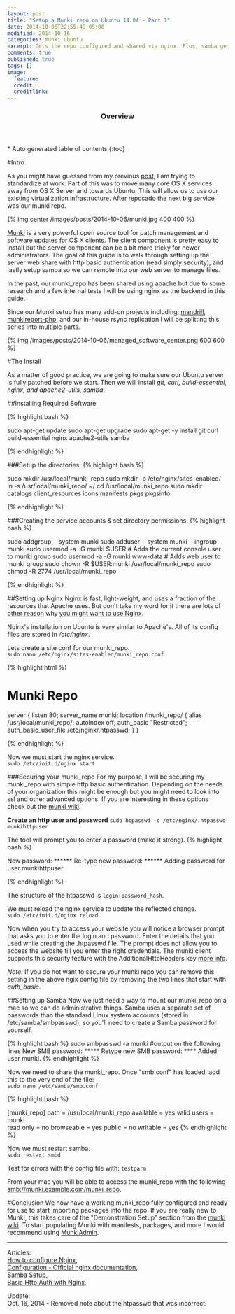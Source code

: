 ```yaml
---
layout: post
title: "Setup a Munki repo on Ubuntu 14.04 - Part 1"
date: 2014-10-06T22:55:49-05:00
modified: 2014-10-16
categories: munki ubuntu
excerpt: Gets the repo configured and shared via nginx. Plus, samba gets configured for remote administration.
comments: true
published: true
tags: []
image:
  feature:
  credit: 
  creditlink:
---
```


<section id="table-of-contents" class="toc">
  <header>
    <h3>Overview</h3>
  </header>
<div id="drawer" markdown="1">
*  Auto generated table of contents
{:toc}
</div>
</section><!-- /#table-of-contents -->






#Intro

As you might have guessed from my previous [post](/blog/2014/10/02/reposado-guide/), I am trying to standardize at work. Part of this was to move many core OS X services away from OS X Server and towards Ubuntu. This will allow us to use our existing virtualization infrastructure. After reposado the next big service was our munki repo. 

{% img center /images/posts/2014-10-06/munki.jpg 400 400 %}

[Munki](http://github.com/munki/munki) is a very powerful open source tool for patch management and software updates for OS X clients. The client component is pretty easy to install but the server component can be a bit more tricky for newer administrators. The goal of this guide is to walk through setting up the server web share with http basic authentication (read simply security), and lastly setup samba so we can remote into our web server to manage files. 

In the past, our munki_repo has been shared using apache but due to some research and a few internal tests I will be using nginx as the backend in this guide. 

Since our Munki setup has many add-on projects including: [mandrill](https://github.com/wollardj/Mandrill),  [munkireport-php](https://github.com/munkireport/munkireport-php/), and our in-house rsync replication I will be splitting this series into multiple parts. 

{% img /images/posts/2014-10-06/managed_software_center.png 600 600 %}

#The Install

As a matter of good practice, we are going to make sure our Ubuntu server is fully patched before we start. Then we will install _git, curl, build-essential, nginx, and apache2-utils, samba_. 


##Installing Required Software

{% highlight bash %}

sudo apt-get update
sudo apt-get upgrade
sudo apt-get -y install git curl build-essential nginx apache2-utils samba

{% endhighlight %}


###Setup the directories:
{% highlight bash %}

sudo mkdir /usr/local/munki_repo
sudo mkdir -p /etc/nginx/sites-enabled/
ln -s /usr/local/munki_repo/ ~/
cd /usr/local/munki_repo
sudo mkdir catalogs client_resources icons manifests pkgs pkgsinfo

{% endhighlight %}


###Creating the service accounts & set directory permissions:
{% highlight bash %}

sudo addgroup --system munki
sudo adduser --system munki --ingroup munki
sudo usermod -a -G munki $USER # Adds the current console user to munki group
sudo usermod -a -G munki www-data # Adds web user to munki group
sudo chown -R $USER:munki /usr/local/munki_repo
sudo chmod -R 2774 /usr/local/munki_repo

{% endhighlight %}

##Setting up Nginx
Nginx is fast, light-weight, and uses a fraction of the resources that Apache uses. But don't take my word for it there are lots of [other reason](http://arstechnica.com/business/2011/11/a-faster-web-server-ripping-out-apache-for-nginx/) why [you might want to use Nginx](http://wiki.nginx.org/WhyUseIt).

Nginx's installation on Ubuntu is very similar to Apache's. All of its config files are stored in _/etc/nginx_.

Lets create a site conf for our munki_repo.   
``sudo nano /etc/nginx/sites-enabled/munki_repo.conf``

{% highlight html %}
# Munki Repo
server {
  listen 80;
  server_name munki;
  location /munki_repo/ {
    alias /usr/local/munki_repo/;
    autoindex off;
    auth_basic "Restricted";
    auth_basic_user_file /etc/nginx/.htpasswd;
  }
}

{% endhighlight %}

Now we must start the nginx service.  
``sudo /etc/init.d/nginx start``

###Securing your munki_repo
For my purpose, I will be securing my munki_repo with simple http basic authentication. Depending on the needs of your organization this might be enough but you might need to look into ssl and other advanced options. If you are interesting in these options check out the [munki wiki](https://github.com/munki/munki/wiki).

**Create an http user and password**
``sudo htpasswd -c /etc/nginx/.htpasswd munkihttpuser``

The tool will prompt you to enter a password (make it strong).
{% highlight bash %}

New password: ******
Re-type new password: ******
Adding password for user munkihttpuser

{% endhighlight %}

The structure of the htpasswd is ``login:password_hash``.

We must reload the nginx service to update the reflected change.  
``sudo /etc/init.d/nginx reload``

Now when you try to access your website you will notice a browser prompt that asks you to enter the login and password. Enter the details that you used while creating the .htpasswd file. The prompt does not allow you to access the website till you enter the right credentials. The munki client supports this security feature with the AdditionalHttpHeaders key [more info](https://github.com/munki/munki/wiki/Using-Basic-Authentication#configuring-the-clients-to-use-a-password).

_Note:_ If you do not want to secure your munki repo you can remove this setting in the above ngix config file by removing the two lines that start with _auth_basic_.

##Setting up Samba
Now we just need a way to mount our munki_repo on a mac so we can do administrative things. Samba uses a separate set of passwords than the standard Linux system accounts (stored in /etc/samba/smbpasswd), so you'll need to create a Samba password for yourself.  

{% highlight bash %}
sudo smbpasswd -a munki
#output on the following lines
New SMB password: *****
Retype new SMB password: ****
Added user munki.
{% endhighlight %}

Now we need to share the munki_repo. Once "smb.conf" has loaded, add this to the very end of the file:  
``sudo nano /etc/samba/smb.conf``

{% highlight bash %}

[munki_repo]
path = /usr/local/munki_repo 
available = yes
valid users = munki      
read only = no
browseable = yes
public = no 
writable = yes
{% endhighlight %}

Now we must restart samba.  
``sudo restart smbd``

Test for errors with the config file with: ``testparm``

From your mac you will be able to access the munki_repo with the following [smb://munki.example.com/munki_repo]().

#Conclusion
We now have a working munki_repo fully configured and ready for use to start importing packages into the repo. If you are really new to Munki, this takes care of the "Demonstration Setup" section from the [munki wiki](https://github.com/munki/munki/wiki). To start populating Munki with manifests, packages, and more I would recommend using [MunkiAdmin](https://github.com/hjuutilainen/munkiadmin).

---

Articles:  
[How to configure Nginx](https://www.digitalocean.com/community/tutorials/how-to-configure-the-nginx-web-server-on-a-virtual-private-server),  
[Configuration - Official nginx documentation](http://wiki.nginx.org/Configuration),  
[Samba Setup](https://help.ubuntu.com/community/How%20to%20Create%20a%20Network%20Share%20Via%20Samba%20Via%20CLI%20(Command-line%20interface/Linux%20Terminal)%20-%20Uncomplicated,%20Simple%20and%20Brief%20Way!),  
[Basic Http Auth with Nginx](https://www.digitalocean.com/community/tutorials/how-to-set-up-http-authentication-with-nginx-on-ubuntu-12-10),  

Update:  
Oct. 16, 2014 - Removed note about the htpasswd that was incorrect.